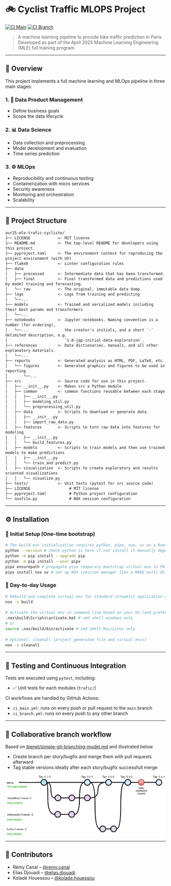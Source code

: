 # 🚲 Cyclist Traffic MLOPS Project

[![CI Main](https://github.com/zheddhe/avr25-mle-trafic-cycliste/actions/workflows/ci_main.yml/badge.svg)](https://github.com/zheddhe/avr25-mle-trafic-cycliste/actions)
[![CI Branch](https://github.com/zheddhe/avr25-mle-trafic-cycliste/actions/workflows/ci_branch.yml/badge.svg)](https://github.com/zheddhe/avr25-mle-trafic-cycliste/actions)

> A machine learning pipeline to provide bike traffic prediction in Paris.  
> Developed as part of the April 2025 Machine Learning Engineering (MLE) full training program.

---

## 🧭 Overview

This project implements a full machine learning and MLOps pipeline in three main stages:

### 1. 📐 Data Product Management

- Define business goals
- Scope the data lifecycle

### 2. 📊 Data Science

- Data collection and preprocessing
- Model development and evaluation
- Time series prediction

### 3. ⚙️ MLOps

- Reproducibility and continuous testing
- Containerization with micro services
- Security awareness
- Monitoring and orchestration
- Scalability

---

## 🧱 Project Structure

``` text
avr25-mle-trafic-cycliste/
├── LICENSE            <- MIT license
├── README.md          <- The top-level README for developers using this project.
├── pyproject.toml     <- The environment context for reproducing the project environment (with UV)
├── flake8             <- Linter configuration rules
├── data
│   ├── processed      <- Intermediate data that has been transformed.
│   ├── final          <- Final transformed data and predictions used by model training and forecasting.
│   └── raw            <- The original, immutable data dump.
├── logs               <- Logs from training and predicting
│   └──...
├── models             <- Trained and serialized models including their best params and transformers
│   └──...
├── notebooks          <- Jupyter notebooks. Naming convention is a number (for ordering),
│   └──...                the creator's initials, and a short `-` delimited description, e.g.
│                         `1.0-jqp-initial-data-exploration`.
├── references         <- Data dictionaries, manuals, and all other explanatory materials.
│   └──...
├── reports            <- Generated analysis as HTML, PDF, LaTeX, etc.
│   └── figures        <- Generated graphics and figures to be used in reporting
│       └──...
├── src                <- Source code for use in this project.
│   ├── __init__.py    <- Makes src a Python module
│   ├── common         <- common functions reusable between each stage
│   │   ├── __init__.py
│   │   ├── modeling_util.py 
│   │   └── preprocessing_util.py
│   ├── data           <- Scripts to download or generate data
│   │   ├── __init__.py
│   │   ├── import_raw_data.py 
│   ├── features       <- Scripts to turn raw data into features for modeling
│   │   ├── __init__.py
│   │   └── build_features.py
│   ├── models         <- Scripts to train models and then use trained models to make predictions
│   │   ├── __init__.py
│   │   └── train_and predict.py
│   ├── visualization  <- Scripts to create exploratory and results oriented visualizations
│   │   └── visualize.py
├── tests/             <- Unit tests (pytest for src source code)
├── LICENSE                 # MIT license
├── pyproject.toml          # Python project configuration
└── noxfile.py              # NOX session configuration
```

---

## ⚙️ Installation

### 🔧 Initial Setup (One-time bootstrap)

```bash
# The build env initialization requires python, pipx, nox, uv as a bootstrap
python --version # check python is here if not install it manually depending on your OS
python -m pip install --upgrade pip
python -m pip install --user pipx
pipx ensurepath # propagate pipx temporary bootstrap virtual env to PATH if not already done
pipx install nox uv # set up NOX (session manager like a MAKE multi OS) and UV (fast virtual env back end)
```

### 🚀 Day-to-day Usage

```bash
# Rebuild and complete virtual env for standard streamlit application and notebooks with pytorch (+ trigger test/flake8)
nox -s build

# Activate the virtual env in command line based on your OS (and preferrably add it in your IDE as the interpreter)
.nox\build\Scripts\activate.bat # cmd shell windows only
# or
source .nox/build/bin/activate # cmd shell Mac/Linux only

# Optional: cleanall (project generated file and virtual envs)
nox -s cleanall
```

---

## 🧪 Testing and Continuous Integration

Tests are executed using `pytest`, including:

- ✅ Unit tests for each modules (`trafic/`)  

CI workflows are handled by GitHub Actions:

- `ci_main.yml`: runs on every push or pull request to the `main` branch  
- `ci_branch.yml`: runs on every push to any other branch

---

## 👥 Collaborative branch workflow

Based on [jbenet/simple-git-branching-model.md](https://gist.github.com/jbenet/ee6c9ac48068889b0912) and illustrated below

- Create branch per story/bugfix and merge them with pull requests afterward
- Tag stable versions ideally after each story/bugfix successfull merge

![Collaborative branch workflow](references/collaborative_branch_workflow.drawio.png)

---

## 👥 Contributors

- Rémy Canal – [@remy.canal](mailto:remy.canal@live.fr)  
- Elias Djouadi – [@elias.djouadi](mailto:elias.djouadi@gmail.com)
- Koladé Houessou – [@kolade.houessou](mailto:koladehouessou@gmail.com)
